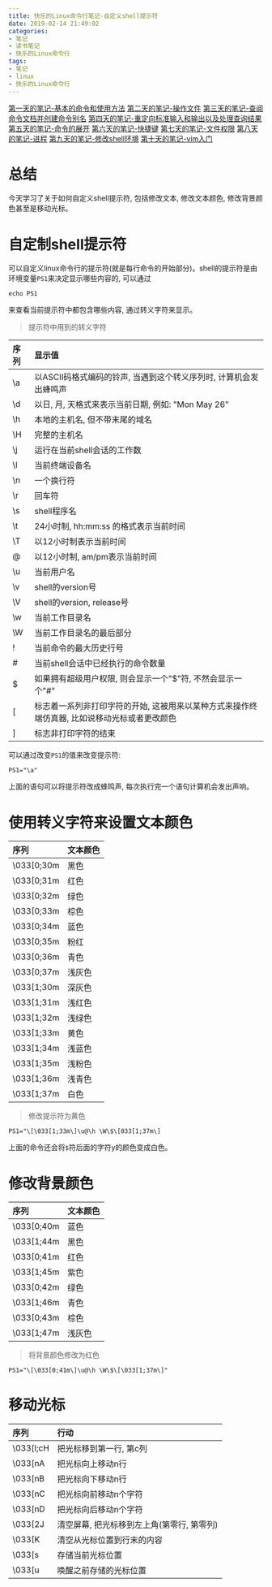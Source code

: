 ```yaml
---
title: 快乐的Linux命令行笔记-自定义shell提示符
date: 2019-02-14 21:49:02
categories:
- 笔记
- 读书笔记
- 快乐的Linux命令行
tags:
- 笔记
- linux
- 快乐的Linux命令行
---
```


[第一天的笔记-基本的命令和使用方法](/read-note/The_Linux_Command_Line/The-Linux-Command-Line-read-note-1Day.html)
[第二天的笔记-操作文件](/read-note/The_Linux_Command_Line/The-Linux-Command-Line-read-note-2Day.html)
[第三天的笔记-查阅命令文档并创建命令别名](/read-note/The_Linux_Command_Line/The-Linux-Command-Line-read-note-3Day.html)
[第四天的笔记-重定向标准输入和输出以及处理查询结果](/read-note/The_Linux_Command_Line/The-Linux-Command-Line-read-note-4Day.html)
[第五天的笔记-命令的展开](/read-note/The_Linux_Command_Line/The-Linux-Command-Line-read-note-5Day.html)
[第六天的笔记-快捷键](/read-note/The_Linux_Command_Line/The-Linux-Command-Line-read-note-6Day.html)
[第七天的笔记-文件权限](/read-note/The_Linux_Command_Line/The-Linux-Command-Line-read-note-7Day.html)
[第八天的笔记-进程](/read-note/The_Linux_Command_Line/The-Linux-Command-Line-read-note-8Day.html)
[第九天的笔记-修改shell环境](/read-note/The_Linux_Command_Line/The-Linux-Command-Line-read-note-9Day.html)
[第十天的笔记-vim入门](/read-note/The_Linux_Command_Line/The-Linux-Command-Line-read-note-10Day.html)

# 总结

今天学习了关于如何自定义shell提示符, 包括修改文本, 修改文本颜色, 修改背景颜色甚至是移动光标。
<!--more-->

# 自定制shell提示符

可以自定义linux命令行的提示符(就是每行命令的开始部分)。shell的提示符是由环境变量`PS1`来决定显示哪些内容的, 可以通过

```shell
echo PS1
```
来查看当前提示符中都包含哪些内容, 通过转义字符来显示。

> 提示符中用到的转义字符

| 序列 | 显示值 |
| :--- | :----- |
| \a | 以ASCII码格式编码的铃声, 当遇到这个转义序列时, 计算机会发出蜂鸣声 |
| \d | 以日, 月, 天格式来表示当前日期, 例如: "Mon May 26" |
| \h | 本地的主机名, 但不带末尾的域名 |
| \H | 完整的主机名 |
| \j | 运行在当前shell会话的工作数 |
| \l | 当前终端设备名 |
| \n | 一个换行符 |
| \r | 回车符 |
| \s | shell程序名 |
| \t | 24小时制, hh:mm:ss 的格式表示当前时间 |
| \T | 以12小时制表示当前时间 |
| \@ | 以12小时制, am/pm表示当前时间 |
| \u | 当前用户名 |
| \v | shell的version号 |
| \V | shell的version, release号 |
| \w | 当前工作目录名 |
| \W | 当前工作目录名的最后部分 |
| \! | 当前命令的最大历史行号 |
| \# | 当前shell会话中已经执行的命令数量 |
| \$ | 如果拥有超级用户权限, 则会显示一个"$"符, 不然会显示一个"#" |
| \[ | 标志着一系列非打印字符的开始, 这被用来以某种方式来操作终端仿真器, 比如说移动光标或者更改颜色 |
| \] | 标志非打印字符的结束 |

可以通过改变`PS1`的值来改变提示符:

```shell
PS1="\a"
```

上面的语句可以将提示符改成蜂鸣声, 每次执行完一个语句计算机会发出声响。

# 使用转义字符来设置文本颜色

| 序列 | 文本颜色 |
| :--- | :------- |
| \033[0;30m | 黑色 |
| \033[0;31m | 红色 |
| \033[0;32m | 绿色 |
| \033[0;33m | 棕色 |
| \033[0;34m | 蓝色 |
| \033[0;35m | 粉红 |
| \033[0;36m | 青色 |
| \033[0;37m | 浅灰色 |
| \033[1;30m | 深灰色 |
| \033[1;31m | 浅红色 |
| \033[1;32m | 浅绿色 |
| \033[1;33m | 黄色 |
| \033[1;34m | 浅蓝色 |
| \033[1;35m | 浅粉色 |
| \033[1;36m | 浅青色 |
| \033[1;37m | 白色 |

> 修改提示符为黄色

```shell
PS1="\[\033[1;33m\]\u@\h \W\$\[033[1;37m\]
```

上面的命令还会将`$`符后面的字符y的颜色变成白色。

# 修改背景颜色

| 序列 | 文本颜色 |
| :--- | :------- |
| \033[0;40m | 蓝色 |
| \033[1;44m | 黑色 |
| \033[0;41m | 红色 |
| \033[1;45m | 紫色 |
| \033[0;42m | 绿色 |
| \033[1;46m | 青色 |
| \033[0;43m | 棕色 |
| \033[1;47m | 浅灰色 |

> 将背景颜色修改为红色

```shell
PS1="\[\033[0;41m\]\u@\h \W\$\[\033[1;37m\]"
```
# 移动光标

| 序列 | 行动 |
| :-- | :---- |
| \033[l;cH | 把光标移到第一行, 第c列 |
| \033[nA | 把光标向上移动n行 |
| \033[nB | 把光标向下移动n行 |
| \033[nC | 把光标向前移动n个字符 |
| \033[nD | 把光标向后移动n个字符 |
| \033[2J | 清空屏幕, 把光标移到左上角(第零行, 第零列) |
| \033[K | 清空从光标位置到行末的内容 |
| \033[s | 存储当前光标位置 |
| \033[u | 唤醒之前存储的光标位置 |
